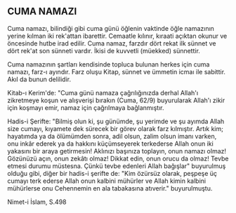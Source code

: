## CUMA NAMAZI

Cuma namazı, bilindiği gibi cuma günü öğlenin vaktinde öğle namazının yerine kılman iki rek'attan ibarettir. Cemaatle kılınır, kıraati açıktan okunur ve öncesin­de hutbe irad edilir. Cuma namaz, farzdır dört rekat ilk sünnet ve dört rek'at son sünneti vardır. İkisi de kuvvetli (müekked) sünnettir.

Cuma namazının şartları kendisinde topluca bulunan herkes için cuma namazı, farz-ı ayındır. Farz oluşu Kitap, sünnet ve ümmetin icmaı ile sabittir. Akıl da bunun delilidir.

Kitab-ı Kerim'de: "Cuma günü namaza çağrılığınızda derhal Allah'ı zikretmeye koşun ve alışverişi bırakın (Cuma, 62/9) buyurularak Allah'ı zikir için koşmayı emir, namaz için çağrılmaya bağlanmıştır.

Hadis-i Şerifte: "Bilmiş olun ki, şu günümde, şu ye­rimde ve şu ayımda Allah size cumayı, kıyamete dek sürecek bir görev olarak farz kılmıştır. Artık kim; haya­tımda ya da ölümümden sonra, adil olsun, zalim olsun imanı varken, onu inkâr ederek ya da hakkını küçümse­yerek terkederse Allah onun iki yakasını bir araya getirmesin! Aklınızı başınıza toplayın, onun namazı olmaz! Gözünüzü açın, onun zekâtı olmaz! Dikkat edin, onun orucu da olmaz! Tevbe etmesi durumu müstesna. Çünkü tevbe edenleri Allah bağışlar" buyurulmuş olduğu gibi, diğer bir hadis-i şerifte de: "Kim özürsüz olarak, peşpeşe üç cumayı terk ederse Allah onun kalbini mühürler ve Allah kimin kalbini mühürlerse onu Cehennemin en ala tabakasına atıverir." buyurulmuştu.

Nimet-i İslam, S.498
